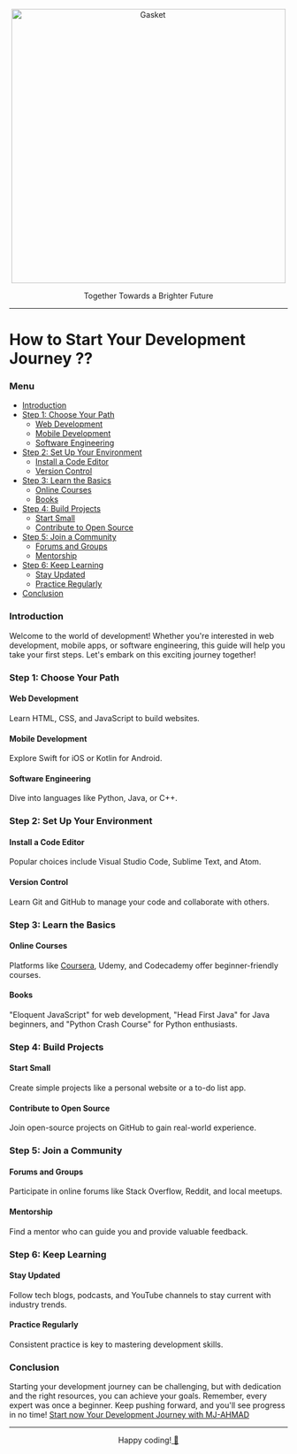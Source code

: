 <!-- PROJECT LOGO -->
<p align="center">
  <img alt="Gasket" src="https://mj-ahmad.github.io/TRUSTED-ALLY/img/soft500.png" class="gasket-cover" width="496" />
</p>
<p align="center">
Together Towards a Brighter Future
</p>

----

# How to Start Your Development Journey ??

### Menu
- [Introduction](#introduction)
- [Step 1: Choose Your Path](#step-1-choose-your-path)
  - [Web Development](#web-development)
  - [Mobile Development](#mobile-development)
  - [Software Engineering](#software-engineering)
- [Step 2: Set Up Your Environment](#step-2-set-up-your-environment)
  - [Install a Code Editor](#install-a-code-editor)
  - [Version Control](#version-control)
- [Step 3: Learn the Basics](#step-3-learn-the-basics)
  - [Online Courses](#online-courses)
  - [Books](#books)
- [Step 4: Build Projects](#step-4-build-projects)
  - [Start Small](#start-small)
  - [Contribute to Open Source](#contribute-to-open-source)
- [Step 5: Join a Community](#step-5-join-a-community)
  - [Forums and Groups](#forums-and-groups)
  - [Mentorship](#mentorship)
- [Step 6: Keep Learning](#step-6-keep-learning)
  - [Stay Updated](#stay-updated)
  - [Practice Regularly](#practice-regularly)
- [Conclusion](#conclusion)

### Introduction
Welcome to the world of development! Whether you're interested in web development, mobile apps, or software engineering, this guide will help you take your first steps. Let's embark on this exciting journey together!

### Step 1: Choose Your Path
#### Web Development
Learn HTML, CSS, and JavaScript to build websites.

#### Mobile Development
Explore Swift for iOS or Kotlin for Android.

#### Software Engineering
Dive into languages like Python, Java, or C++.

### Step 2: Set Up Your Environment
#### Install a Code Editor
Popular choices include Visual Studio Code, Sublime Text, and Atom.

#### Version Control
Learn Git and GitHub to manage your code and collaborate with others.

### Step 3: Learn the Basics
#### Online Courses
Platforms like [Coursera](https://www.coursera.org/), Udemy, and Codecademy offer beginner-friendly courses.

#### Books
"Eloquent JavaScript" for web development, "Head First Java" for Java beginners, and "Python Crash Course" for Python enthusiasts.

### Step 4: Build Projects
#### Start Small
Create simple projects like a personal website or a to-do list app.

#### Contribute to Open Source
Join open-source projects on GitHub to gain real-world experience.

### Step 5: Join a Community
#### Forums and Groups
Participate in online forums like Stack Overflow, Reddit, and local meetups.

#### Mentorship
Find a mentor who can guide you and provide valuable feedback.

### Step 6: Keep Learning
#### Stay Updated
Follow tech blogs, podcasts, and YouTube channels to stay current with industry trends.

#### Practice Regularly
Consistent practice is key to mastering development skills.

### Conclusion
Starting your development journey can be challenging, but with dedication and the right resources, you can achieve your goals. Remember, every expert was once a beginner. Keep pushing forward, and you'll see progress in no time! [Start now Your Development Journey with MJ-AHMAD](https://www.example.com)

---
<div align="center">
  Happy coding!<a href="https://mj-ahmad.github.io/MJ-AHMAD-Insights"> 🚀</a>
</div>
